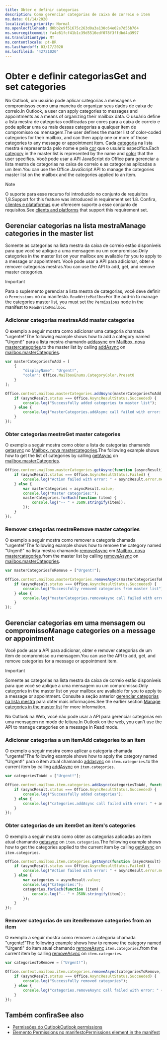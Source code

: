 ```yaml
---
title: Obter e definir categorias
description: Como gerenciar categorias de caixa de correio e item
ms.date: 01/14/2020
localization_priority: Normal
ms.openlocfilehash: d0bb2e9f51675c263d0a3a130c64e02e7d55b764
ms.sourcegitcommit: fa4e81fcf41b1c39d5516edf078f3ffdbd4a3997
ms.translationtype: MT
ms.contentlocale: pt-BR
ms.lasthandoff: 03/17/2020
ms.locfileid: "42721020"
---
```

# <a name="get-and-set-categories"></a><span data-ttu-id="c1ce8-103">Obter e definir categorias</span><span class="sxs-lookup"><span data-stu-id="c1ce8-103">Get and set categories</span></span>

<span data-ttu-id="c1ce8-104">No Outlook, um usuário pode aplicar categorias a mensagens e compromissos como uma maneira de organizar seus dados de caixa de correio.</span><span class="sxs-lookup"><span data-stu-id="c1ce8-104">In Outlook, a user can apply categories to messages and appointments as a means of organizing their mailbox data.</span></span> <span data-ttu-id="c1ce8-105">O usuário define a lista mestra de categorias codificadas por cores para a caixa de correio e pode aplicar uma ou mais dessas categorias a qualquer item de compromisso ou mensagem.</span><span class="sxs-lookup"><span data-stu-id="c1ce8-105">The user defines the master list of color-coded categories for their mailbox, and can then apply one or more of those categories to any message or appointment item.</span></span> <span data-ttu-id="c1ce8-106">Cada [categoria](/javascript/api/outlook/office.categorydetails) na lista mestra é representada pelo nome e pela [cor](/javascript/api/outlook/office.mailboxenums.categorycolor) que o usuário especifica.</span><span class="sxs-lookup"><span data-stu-id="c1ce8-106">Each [category](/javascript/api/outlook/office.categorydetails) in the master list is represented by the name and [color](/javascript/api/outlook/office.mailboxenums.categorycolor) that the user specifies.</span></span> <span data-ttu-id="c1ce8-107">Você pode usar a API JavaScript do Office para gerenciar a lista mestra de categorias na caixa de correio e as categorias aplicadas a um item.</span><span class="sxs-lookup"><span data-stu-id="c1ce8-107">You can use the Office JavaScript API to manage the categories master list on the mailbox and the categories applied to an item.</span></span>

> [!NOTE]
> <span data-ttu-id="c1ce8-108">O suporte para esse recurso foi introduzido no conjunto de requisitos 1,8.</span><span class="sxs-lookup"><span data-stu-id="c1ce8-108">Support for this feature was introduced in requirement set 1.8.</span></span> <span data-ttu-id="c1ce8-109">Confira, [clientes e plataformas](../reference/requirement-sets/outlook-api-requirement-sets.md#requirement-sets-supported-by-exchange-servers-and-outlook-clients) que oferecem suporte a esse conjunto de requisitos.</span><span class="sxs-lookup"><span data-stu-id="c1ce8-109">See [clients and platforms](../reference/requirement-sets/outlook-api-requirement-sets.md#requirement-sets-supported-by-exchange-servers-and-outlook-clients) that support this requirement set.</span></span>

## <a name="manage-categories-in-the-master-list"></a><span data-ttu-id="c1ce8-110">Gerenciar categorias na lista mestra</span><span class="sxs-lookup"><span data-stu-id="c1ce8-110">Manage categories in the master list</span></span>

<span data-ttu-id="c1ce8-111">Somente as categorias na lista mestra da caixa de correio estão disponíveis para que você se aplique a uma mensagem ou um compromisso.</span><span class="sxs-lookup"><span data-stu-id="c1ce8-111">Only categories in the master list on your mailbox are available for you to apply to a message or appointment.</span></span> <span data-ttu-id="c1ce8-112">Você pode usar a API para adicionar, obter e remover categorias mestras.</span><span class="sxs-lookup"><span data-stu-id="c1ce8-112">You can use the API to add, get, and remove master categories.</span></span>

> [!IMPORTANT]
> <span data-ttu-id="c1ce8-113">Para o suplemento gerenciar a lista mestra de categorias, você deve definir o `Permissions` nó no manifesto. `ReadWriteMailbox`</span><span class="sxs-lookup"><span data-stu-id="c1ce8-113">For the add-in to manage the categories master list, you must set the `Permissions` node in the manifest to `ReadWriteMailbox`.</span></span>

### <a name="add-master-categories"></a><span data-ttu-id="c1ce8-114">Adicionar categorias mestras</span><span class="sxs-lookup"><span data-stu-id="c1ce8-114">Add master categories</span></span>

<span data-ttu-id="c1ce8-115">O exemplo a seguir mostra como adicionar uma categoria chamada "urgente!"</span><span class="sxs-lookup"><span data-stu-id="c1ce8-115">The following example shows how to add a category named "Urgent!"</span></span> <span data-ttu-id="c1ce8-116">para a lista mestra chamando [addasync](/javascript/api/outlook/office.mastercategories#addasync-categories--options--callback-) em [Mailbox. nova mastercategories](/javascript/api/outlook/office.mailbox#mastercategories).</span><span class="sxs-lookup"><span data-stu-id="c1ce8-116">to the master list by calling [addAsync](/javascript/api/outlook/office.mastercategories#addasync-categories--options--callback-) on [mailbox.masterCategories](/javascript/api/outlook/office.mailbox#mastercategories).</span></span>

```js
var masterCategoriesToAdd = [
    {
        "displayName": "Urgent!",
        "color": Office.MailboxEnums.CategoryColor.Preset0
    }
];

Office.context.mailbox.masterCategories.addAsync(masterCategoriesToAdd, function (asyncResult) {
    if (asyncResult.status === Office.AsyncResultStatus.Succeeded) {
        console.log("Successfully added categories to master list");
    } else {
        console.log("masterCategories.addAsync call failed with error: " + asyncResult.error.message);
    }
});
```

### <a name="get-master-categories"></a><span data-ttu-id="c1ce8-117">Obter categorias mestre</span><span class="sxs-lookup"><span data-stu-id="c1ce8-117">Get master categories</span></span>

<span data-ttu-id="c1ce8-118">O exemplo a seguir mostra como obter a lista de categorias chamando [getasync](/javascript/api/outlook/office.mastercategories#getasync-options--callback-) no [Mailbox. nova mastercategories](/javascript/api/outlook/office.mailbox#mastercategories).</span><span class="sxs-lookup"><span data-stu-id="c1ce8-118">The following example shows how to get the list of categories by calling [getAsync](/javascript/api/outlook/office.mastercategories#getasync-options--callback-) on [mailbox.masterCategories](/javascript/api/outlook/office.mailbox#mastercategories).</span></span>

```js
Office.context.mailbox.masterCategories.getAsync(function (asyncResult) {
    if (asyncResult.status === Office.AsyncResultStatus.Failed) {
        console.log("Action failed with error: " + asyncResult.error.message);
    } else {
        var masterCategories = asyncResult.value;
        console.log("Master categories:");
        masterCategories.forEach(function (item) {
            console.log("-- " + JSON.stringify(item));
        });
    }
});
```

### <a name="remove-master-categories"></a><span data-ttu-id="c1ce8-119">Remover categorias mestre</span><span class="sxs-lookup"><span data-stu-id="c1ce8-119">Remove master categories</span></span>

<span data-ttu-id="c1ce8-120">O exemplo a seguir mostra como remover a categoria chamada "urgente!"</span><span class="sxs-lookup"><span data-stu-id="c1ce8-120">The following example shows how to remove the category named "Urgent!"</span></span> <span data-ttu-id="c1ce8-121">na lista mestra chamando [removeAsync](/javascript/api/outlook/office.mastercategories#removeasync-categories--options--callback-) em [Mailbox. nova mastercategories](/javascript/api/outlook/office.mailbox#mastercategories).</span><span class="sxs-lookup"><span data-stu-id="c1ce8-121">from the master list by calling [removeAsync](/javascript/api/outlook/office.mastercategories#removeasync-categories--options--callback-) on [mailbox.masterCategories](/javascript/api/outlook/office.mailbox#mastercategories).</span></span>

```js
var masterCategoriesToRemove = ["Urgent!"];

Office.context.mailbox.masterCategories.removeAsync(masterCategoriesToRemove, function (asyncResult) {
    if (asyncResult.status === Office.AsyncResultStatus.Succeeded) {
        console.log("Successfully removed categories from master list");
    } else {
        console.log("masterCategories.removeAsync call failed with error: " + asyncResult.error.message);
    }
});
```

## <a name="manage-categories-on-a-message-or-appointment"></a><span data-ttu-id="c1ce8-122">Gerenciar categorias em uma mensagem ou compromisso</span><span class="sxs-lookup"><span data-stu-id="c1ce8-122">Manage categories on a message or appointment</span></span>

<span data-ttu-id="c1ce8-123">Você pode usar a API para adicionar, obter e remover categorias de um item de compromisso ou mensagem.</span><span class="sxs-lookup"><span data-stu-id="c1ce8-123">You can use the API to add, get, and remove categories for a message or appointment item.</span></span>

> [!IMPORTANT]
> <span data-ttu-id="c1ce8-124">Somente as categorias na lista mestra da caixa de correio estão disponíveis para que você se aplique a uma mensagem ou um compromisso.</span><span class="sxs-lookup"><span data-stu-id="c1ce8-124">Only categories in the master list on your mailbox are available for you to apply to a message or appointment.</span></span> <span data-ttu-id="c1ce8-125">Consulte a seção anterior [gerenciar categorias na lista mestra](#manage-categories-in-the-master-list) para obter mais informações.</span><span class="sxs-lookup"><span data-stu-id="c1ce8-125">See the earlier section [Manage categories in the master list](#manage-categories-in-the-master-list) for more information.</span></span>
>
> <span data-ttu-id="c1ce8-126">No Outlook na Web, você não pode usar a API para gerenciar categorias em uma mensagem no modo de leitura.</span><span class="sxs-lookup"><span data-stu-id="c1ce8-126">In Outlook on the web, you can't use the API to manage categories on a message in Read mode.</span></span>

### <a name="add-categories-to-an-item"></a><span data-ttu-id="c1ce8-127">Adicionar categorias a um item</span><span class="sxs-lookup"><span data-stu-id="c1ce8-127">Add categories to an item</span></span>

<span data-ttu-id="c1ce8-128">O exemplo a seguir mostra como aplicar a categoria chamada "urgente!"</span><span class="sxs-lookup"><span data-stu-id="c1ce8-128">The following example shows how to apply the category named "Urgent!"</span></span> <span data-ttu-id="c1ce8-129">para o item atual chamando [addasync](/javascript/api/outlook/office.categories#addasync-categories--options--callback-) on `item.categories`.</span><span class="sxs-lookup"><span data-stu-id="c1ce8-129">to the current item by calling [addAsync](/javascript/api/outlook/office.categories#addasync-categories--options--callback-) on `item.categories`.</span></span>

```js
var categoriesToAdd = ["Urgent!"];

Office.context.mailbox.item.categories.addAsync(categoriesToAdd, function (asyncResult) {
    if (asyncResult.status === Office.AsyncResultStatus.Succeeded) {
        console.log("Successfully added categories");
    } else {
        console.log("categories.addAsync call failed with error: " + asyncResult.error.message);
    }
});
```

### <a name="get-an-items-categories"></a><span data-ttu-id="c1ce8-130">Obter categorias de um item</span><span class="sxs-lookup"><span data-stu-id="c1ce8-130">Get an item's categories</span></span>

<span data-ttu-id="c1ce8-131">O exemplo a seguir mostra como obter as categorias aplicadas ao item atual chamando [getasync](/javascript/api/outlook/office.categories#getasync-options--callback-) on `item.categories`.</span><span class="sxs-lookup"><span data-stu-id="c1ce8-131">The following example shows how to get the categories applied to the current item by calling [getAsync](/javascript/api/outlook/office.categories#getasync-options--callback-) on `item.categories`.</span></span>

```js
Office.context.mailbox.item.categories.getAsync(function (asyncResult) {
    if (asyncResult.status === Office.AsyncResultStatus.Failed) {
        console.log("Action failed with error: " + asyncResult.error.message);
    } else {
        var categories = asyncResult.value;
        console.log("Categories:");
        categories.forEach(function (item) {
            console.log("-- " + JSON.stringify(item));
        });
    }
});
```

### <a name="remove-categories-from-an-item"></a><span data-ttu-id="c1ce8-132">Remover categorias de um item</span><span class="sxs-lookup"><span data-stu-id="c1ce8-132">Remove categories from an item</span></span>

<span data-ttu-id="c1ce8-133">O exemplo a seguir mostra como remover a categoria chamada "urgente!"</span><span class="sxs-lookup"><span data-stu-id="c1ce8-133">The following example shows how to remove the category named "Urgent!"</span></span> <span data-ttu-id="c1ce8-134">do item atual chamando [removeAsync](/javascript/api/outlook/office.categories#removeasync-categories--options--callback-) `item.categories`.</span><span class="sxs-lookup"><span data-stu-id="c1ce8-134">from the current item by calling [removeAsync](/javascript/api/outlook/office.categories#removeasync-categories--options--callback-) on `item.categories`.</span></span>

```js
var categoriesToRemove = ["Urgent!"];

Office.context.mailbox.item.categories.removeAsync(categoriesToRemove, function (asyncResult) {
    if (asyncResult.status === Office.AsyncResultStatus.Succeeded) {
        console.log("Successfully removed categories");
    } else {
        console.log("categories.removeAsync call failed with error: " + asyncResult.error.message);
    }
});
```

## <a name="see-also"></a><span data-ttu-id="c1ce8-135">Também confira</span><span class="sxs-lookup"><span data-stu-id="c1ce8-135">See also</span></span>

- [<span data-ttu-id="c1ce8-136">Permissões do Outlook</span><span class="sxs-lookup"><span data-stu-id="c1ce8-136">Outlook permissions</span></span>](understanding-outlook-add-in-permissions.md)
- [<span data-ttu-id="c1ce8-137">Elemento Permissions no manifesto</span><span class="sxs-lookup"><span data-stu-id="c1ce8-137">Permissions element in the manifest</span></span>](../reference/manifest/permissions.md)
